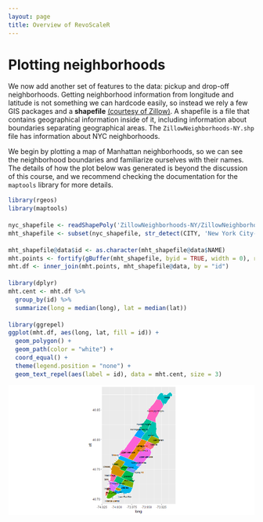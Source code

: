 ```yaml
---
layout: page
title: Overview of RevoScaleR
---
```

# Plotting neighborhoods

We now add another set of features to the data: pickup and drop-off neighborhoods.  Getting neighborhood information from longitude and latitude is not something we can hardcode easily, so instead we rely a few GIS packages and a **shapefile** [(courtesy of Zillow)](http://www.zillow.com/howto/api/neighborhood-boundaries.htm).  A shapefile is a file that contains geographical information inside of it, including information about boundaries separating geographical areas.  The `ZillowNeighborhoods-NY.shp` file has information about NYC neighborhoods.

We begin by plotting a map of Manhattan neighborhoods, so we can see the neighborhood boundaries and familiarize ourselves with their names. The details of how the plot below was generated is beyond the discussion of this course, and we recommend checking the documentation for the `maptools` library for more details.

```R
library(rgeos)
library(maptools)

nyc_shapefile <- readShapePoly('ZillowNeighborhoods-NY/ZillowNeighborhoods-NY.shp')
mht_shapefile <- subset(nyc_shapefile, str_detect(CITY, 'New York City-Manhattan'))

mht_shapefile@data$id <- as.character(mht_shapefile@data$NAME)
mht.points <- fortify(gBuffer(mht_shapefile, byid = TRUE, width = 0), region = "NAME")
mht.df <- inner_join(mht.points, mht_shapefile@data, by = "id")

library(dplyr)
mht.cent <- mht.df %>%
  group_by(id) %>%
  summarize(long = median(long), lat = median(lat))

library(ggrepel)
ggplot(mht.df, aes(long, lat, fill = id)) + 
  geom_polygon() +
  geom_path(color = "white") +
  coord_equal() +
  theme(legend.position = "none") +
  geom_text_repel(aes(label = id), data = mht.cent, size = 3)
```

![Manhattan map](13e_manhattan_map.png)


